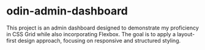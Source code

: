 # odin-admin-dashboard
This project is an admin dashboard designed to demonstrate my proficiency in CSS Grid while also incorporating Flexbox. The goal is to apply a layout-first design approach, focusing on responsive and structured styling.  